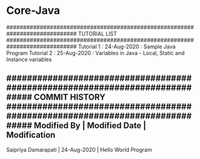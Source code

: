 # Core-Java
#############################################################################
TUTORIAL LIST
#############################################################################
Tutorial 1 : 24-Aug-2020 : Sample Java Program
Tutorial 2 : 25-Aug-2020 : Variables in Java - Local, Static and Instance variables


#############################################################################
COMMIT HISTORY
#############################################################################
Modified By       |	Modified Date |	Modification
------------------------------------------------------------
Saipriya Damarapati |	24-Aug-2020    |	Hello World Program